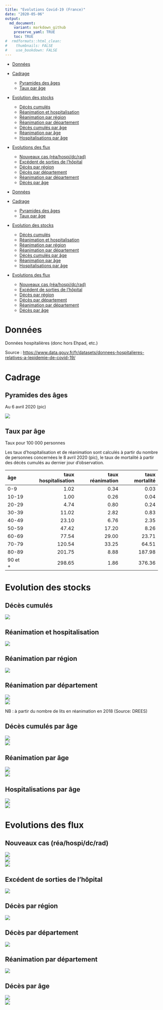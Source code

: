 ```yaml
---
title: "Evolutions Covid-19 (France)"
date: "2020-05-06"
output:
  md_document:
    variant: markdown_github
    preserve_yaml: TRUE
    toc: TRUE
#  rmdformats::html_clean:
#    thumbnails: FALSE 
#    use_bookdown: FALSE 
---
```


-   [Données](#données)
-   [Cadrage](#cadrage)
    -   [Pyramides des âges](#pyramides-des-âges)
    -   [Taux par âge](#taux-par-âge)
-   [Evolution des stocks](#evolution-des-stocks)
    -   [Décès cumulés](#décès-cumulés)
    -   [Réanimation et
        hospitalisation](#réanimation-et-hospitalisation)
    -   [Réanimation par région](#réanimation-par-région)
    -   [Réanimation par département](#réanimation-par-département)
    -   [Décès cumulés par âge](#décès-cumulés-par-âge)
    -   [Réanimation par âge](#réanimation-par-âge)
    -   [Hospitalisations par âge](#hospitalisations-par-âge)
-   [Evolutions des flux](#evolutions-des-flux)
    -   [Nouveaux cas (réa/hospi/dc/rad)](#nouveaux-cas-réahospidcrad)
    -   [Excédent de sorties de
        l’hôpital](#excédent-de-sorties-de-lhôpital)
    -   [Décès par région](#décès-par-région)
    -   [Décès par département](#décès-par-département)
    -   [Réanimation par département](#réanimation-par-département-1)
    -   [Décès par âge](#décès-par-âge)

-   [Données](#données)
-   [Cadrage](#cadrage)
    -   [Pyramides des âges](#pyramides-des-âges)
    -   [Taux par âge](#taux-par-âge)
-   [Evolution des stocks](#evolution-des-stocks)
    -   [Décès cumulés](#décès-cumulés)
    -   [Réanimation et
        hospitalisation](#réanimation-et-hospitalisation)
    -   [Réanimation par région](#réanimation-par-région)
    -   [Réanimation par département](#réanimation-par-département)
    -   [Décès cumulés par âge](#décès-cumulés-par-âge)
    -   [Réanimation par âge](#réanimation-par-âge)
    -   [Hospitalisations par âge](#hospitalisations-par-âge)
-   [Evolutions des flux](#evolutions-des-flux)
    -   [Nouveaux cas (réa/hospi/dc/rad)](#nouveaux-cas-réahospidcrad)
    -   [Excédent de sorties de
        l’hôpital](#excédent-de-sorties-de-lhôpital)
    -   [Décès par région](#décès-par-région)
    -   [Décès par département](#décès-par-département)
    -   [Réanimation par département](#réanimation-par-département-1)
    -   [Décès par âge](#décès-par-âge)

Données
=======

Données hospitalières (donc hors Ehpad, etc.)

Source :
<a href="https://www.data.gouv.fr/fr/datasets/donnees-hospitalieres-relatives-a-lepidemie-de-covid-19/" class="uri">https://www.data.gouv.fr/fr/datasets/donnees-hospitalieres-relatives-a-lepidemie-de-covid-19/</a>

Cadrage
=======

Pyramides des âges
------------------

Au 6 avril 2020 (pic)

<img src="README_files/figure-markdown_github/pyra-1.png" style="display: block; margin: auto;" />

Taux par âge
------------

Taux pour 100 000 personnes

Les taux d’hospitalisation et de réanimation sont calculés à partir du
nombre de personnes concernées le 8 avril 2020 (pic), le taux de
mortalité à partir des décès cumulés au dernier jour d’observation.

| âge     |  taux hospitalisation|  taux réanimation|  taux mortalité|
|:--------|---------------------:|-----------------:|---------------:|
| 0-9     |                  1.02|              0.34|            0.03|
| 10-19   |                  1.00|              0.26|            0.04|
| 20-29   |                  4.74|              0.80|            0.24|
| 30-39   |                 11.02|              2.82|            0.83|
| 40-49   |                 23.10|              6.76|            2.35|
| 50-59   |                 47.42|             17.20|            8.26|
| 60-69   |                 77.54|             29.00|           23.71|
| 70-79   |                120.54|             33.25|           64.51|
| 80-89   |                201.75|              8.88|          187.98|
| 90 et + |                298.65|              1.86|          376.36|

Evolution des stocks
====================

Décès cumulés
-------------

<img src="README_files/figure-markdown_github/dc_cum-1.png" style="display: block; margin: auto;" />

Réanimation et hospitalisation
------------------------------

<img src="README_files/figure-markdown_github/stocks_reahospi-1.png" style="display: block; margin: auto;" />

Réanimation par région
----------------------

<img src="README_files/figure-markdown_github/stocks_rea_region-1.png" style="display: block; margin: auto;" />

Réanimation par département
---------------------------

<img src="README_files/figure-markdown_github/stocks_rea_dept-1.png" style="display: block; margin: auto;" />

<img src="README_files/figure-markdown_github/taux_occup_dept-1.png" style="display: block; margin: auto;" />

NB : à partir du nombre de lits en réanimation en 2018 (Source: DREES)

Décès cumulés par âge
---------------------

<img src="README_files/figure-markdown_github/dc_cum_age1-1.png" style="display: block; margin: auto;" />

<img src="README_files/figure-markdown_github/dc_cum_age2-1.png" style="display: block; margin: auto;" />

Réanimation par âge
-------------------

<img src="README_files/figure-markdown_github/stocks_rea_age1-1.png" style="display: block; margin: auto;" />

<img src="README_files/figure-markdown_github/stocks_rea_age2-1.png" style="display: block; margin: auto;" />

Hospitalisations par âge
------------------------

<img src="README_files/figure-markdown_github/stocks_hosp_age1-1.png" style="display: block; margin: auto;" />

<img src="README_files/figure-markdown_github/stocks_hosp_age2-1.png" style="display: block; margin: auto;" />

Evolutions des flux
===================

Nouveaux cas (réa/hospi/dc/rad)
-------------------------------

<img src="README_files/figure-markdown_github/nouveaux1-1.png" style="display: block; margin: auto;" />

<img src="README_files/figure-markdown_github/nouveaux2-1.png" style="display: block; margin: auto;" />

<img src="README_files/figure-markdown_github/nouveauxrel1-1.png" style="display: block; margin: auto;" />

Excédent de sorties de l’hôpital
--------------------------------

<img src="README_files/figure-markdown_github/excedent-1.png" style="display: block; margin: auto;" />

Décès par région
----------------

<img src="README_files/figure-markdown_github/new_dc_region-1.png" style="display: block; margin: auto;" />

Décès par département
---------------------

<img src="README_files/figure-markdown_github/new_dc_dept-1.png" style="display: block; margin: auto;" />

Réanimation par département
---------------------------

<img src="README_files/figure-markdown_github/new_rea_dept-1.png" style="display: block; margin: auto;" />

Décès par âge
-------------

<img src="README_files/figure-markdown_github/new_dc_age1-1.png" style="display: block; margin: auto;" />

<img src="README_files/figure-markdown_github/new_dc_age2-1.png" style="display: block; margin: auto;" />
